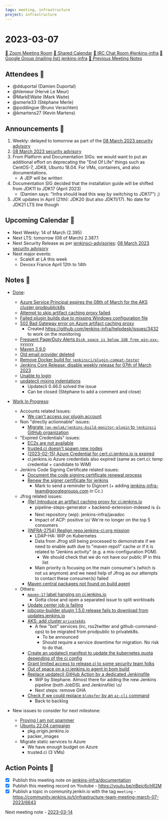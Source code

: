 ```yaml
---
tags: meeting, infrastructure
project: infrastructure
---
```

<!-- markdownlint-disable MD026-->

# 2023-03-07

[:movie_camera: Zoom Meeting Room](https://zoom.us/j/92454301214?pwd=aEVoUi9EanpaakN3L1ZxRlpDQk5Ddz09)
[:calendar: Shared Calendar](https://jenkins.io/event-calendar/)
[:speech_balloon: IRC Chat Room #jenkins-infra](https://jenkins.io/chat/#jenkins-infra)
[:email: Google Group (mailing list) jenkins-infra](https://groups.google.com/g/jenkins-infra)
[🧠 Previous Meeting Notes](https://github.com/jenkins-infra/documentation/blob/main/meetings/2023-02-28.md)

## Attendees 👥


<!-- Handles are community.jenkins.io handles -->
* @dduportal (Damien Duportal)
* @hlemeur (Hervé Le Meur)
* @MarkEWaite (Mark Waite)
* @smerle33 (Stéphane Merle)
* @poddingue (Bruno Verachten)
* @kmartens27 (Kevin Martens)

## Announcements :loudspeaker:

1. Weekly: delayed to tomorrow as part of the [08 March 2023 security advisory](https://groups.google.com/g/jenkinsci-advisories/c/RmkqB1wAY14)
2. [08 March 2023 security advisory](https://groups.google.com/g/jenkinsci-advisories/c/RmkqB1wAY14)
3. From Platform and Documentation SIGs: we would want to put an additional effort on deprecating the "End Of Life" things such as CentOS-7, JDK8, Ubuntu 18.04. For VMs, containers, and also documentations.
    * A JEP will be written
4. Documentation SIG decided that the installation guide will be shifted from JDK11 to JDK17 (April 2023)
    * (Damien says: "Infra should lead this way by switching to JDK17") ;)
5. JDK updates in April (21th): JDK20 (but also JDK11/17). No date for JDK21 LTS line though

## Upcoming Calendar 📆

* Next Weekly: 14 of March (2.395)
* Next LTS: tomorrow (08 of March) 2.387.1
* Next Security Release as per [jenkinsci-advisories](https://groups.google.com/g/jenkinsci-advisories): [08 March 2023 security advisory](https://groups.google.com/g/jenkinsci-advisories/c/RmkqB1wAY14)
* Next major events:
  * ScaleX at LA this week
  * Devoxx France April 12th to 14th

## Notes :book:

* [Done](https://github.com/jenkins-infra/helpdesk/milestone/56?closed=1):
  * [Azure Service Principal expires the 08th of March for the AKS cluster prodpublick8s](https://github.com/jenkins-infra/helpdesk/issues/3433)
  * [Attempt to skip artifact caching proxy failed](https://github.com/jenkins-infra/helpdesk/issues/3422)
  * [Failed plugin builds due to missing Windows configuration file](https://github.com/jenkins-infra/helpdesk/issues/3424)
  * [502 Bad Gateway error on Azure artifact caching proxy](https://github.com/jenkins-infra/helpdesk/issues/3425)
      * Created https://github.com/jenkins-infra/helpdesk/issues/3432 to work on the monitoring
  * [Frequent PagerDuty Alerts `Disk space is below 1GB free win-xxx-yyyyyy`](https://github.com/jenkins-infra/helpdesk/issues/3359)
  * [Maven 3.9.0](https://github.com/jenkins-infra/helpdesk/issues/3396)
  * [Old email provider deleted](https://github.com/jenkins-infra/helpdesk/issues/3397)
  * [Remove Docker build for `jenkinsci/plugin-compat-tester`](https://github.com/jenkins-infra/helpdesk/issues/3417)
  * [Jenkins Core Release: disable weekly release for 07th of March 2023](https://github.com/jenkins-infra/helpdesk/issues/3428)
  * [Unable to login](https://github.com/jenkins-infra/helpdesk/issues/3420)
  * [updatecli mixing indentations](https://github.com/jenkins-infra/helpdesk/issues/3418)
    * Updatecli 0.46.0 solved the issue
    * Can be closed (Stéphane to add a comment and close)


* [Work In Progress](https://github.com/jenkins-infra/helpdesk/milestone/56):
  * Accounts related Issues:
      * [We can't access our plugin account](https://github.com/jenkins-infra/helpdesk/issues/3393)
  * Non "directly actionnable" issues:
      * [Migrate `jan-molak/jenkins-build-monitor-plugin` to `jenkinsci` GitHub organization](https://github.com/jenkins-infra/helpdesk/issues/3430)
  * "Expired Credentials" issues:
      * [EC2s are not available](https://github.com/jenkins-infra/helpdesk/issues/3421)
      * [trusted.ci doesn't spawn new nodes](https://github.com/jenkins-infra/helpdesk/issues/3416)
      * [(2023-02-15) Azure Credential for cert.ci.jenkins.io is expired](https://github.com/jenkins-infra/helpdesk/issues/3395)
      * ci.jenkins.io Azure credentials also expired (same as cert.ci: temp credential + candidate to WiM)
  * Jenkins Code Signing Certificate related issues:
      * [Document the code signing certificate renewal process](https://github.com/jenkins-infra/helpdesk/issues/3361)
      * [Renew the signer certificate for jenkins](https://github.com/jenkins-infra/helpdesk/issues/3323)
          * Mark to send a reminder to Digicert (+ adding jenkins-infra-team@googlegroups.com in Cc.)
  * Jfrog related issues:
      * [(Re) Introduce an artifact caching proxy for ci.jenkins.io](https://github.com/jenkins-infra/helpdesk/issues/2752)
          * pipeline-steps-generator + backend-extension-indexed is :+1:
          * Next repository (wip): jenkins-infra/javadoc
          * Impact of ACP: positive \o/ We're no longer on the top 5 consumers
      * [[INFRA-2754] Realign repo.jenkins-ci.org mission](https://github.com/jenkins-infra/helpdesk/issues/2322)
          * LDAP-HA: WiP on Kubernetes
          * Data from Jfrog still being processed to demonstrate if we need to enable auth due to "maven repo1" cache or if it is related to "Jenkins activity" (e.g. a mis-configuration POM).
              * We should check that we do not have our public IP in this list
          * Main priority is focusing on the main consumer's (which is not us anymore) and we need help of Jfrog as our attempts to contact these consumer(s) failed
      * [Maven central packages not found on build agent](https://github.com/jenkins-infra/helpdesk/issues/3434)
  * Others:
      * [`maven-17` label hanging on ci.jenkins.io](https://github.com/jenkins-infra/helpdesk/issues/3391)
          * Gotta close and open a separated issue to split workloads
      * [Update center job is failing](https://github.com/jenkins-infra/helpdesk/issues/3411)
      * [jobcopy-builder plugin 1.5.0 release fails to download from updates.jenkins.io](https://github.com/jenkins-infra/helpdesk/issues/3429)
      * [AKS: add cluster `privatek8s`](https://github.com/jenkins-infra/helpdesk/issues/2844)
          * A few "bot" services (irc, rss2twitter and github-command-ops) to be migrated from prodpublic to privatek8s.
              * To be announced
              * Should require a service downtime for migration. No risk to do that.
      * [Create an updatecli manifest to update the kubernetes quota depending of the ci config](https://github.com/jenkins-infra/helpdesk/issues/3431)
      * [Grant limited access to release.ci to some security team folks](https://github.com/jenkins-infra/helpdesk/issues/3426)
      * [Out of space on a ci.jenkins.io agent in bom build](https://github.com/jenkins-infra/helpdesk/issues/3423)
      * [Replace updatecli GitHub Action by a dedicated Jenkinsfile](https://github.com/jenkins-infra/helpdesk/issues/3419)
          * WiP by Stephane. Almost there for adding the new Jenkins pipeline (both JobDSL and Jenkinsfile) \o/
          * Next steps: remove GHA
      * [Check if we could replace `blobxfer` by an `az-cli` command](https://github.com/jenkins-infra/helpdesk/issues/3414)
          * Back to backlog

* New issues to consider for next milestone:
  * [Proving I am not spammer](https://github.com/jenkins-infra/helpdesk/issues/3410)
  * [Ubuntu 22.04 campaign](https://github.com/jenkins-infra/helpdesk/issues/2982)
      * pkg.origin.jenkins.io
      * packer_images
  * Migrate static services to Azure
      * We have enough budget on Azure
      * trusted.ci (3 VMs)

## Action Points :muscle:

<!-- How To: https://github.com/jenkins-infra/runbooks/tree/main/meetings -->
* [x] Publish this meeting note on [jenkins-infra/documentation](https://github.com/jenkins-infra/documentation) 
* [x] Publish this meeting record on Youtube - https://youtu.be/nBeic6chR2M
* [x] Publish a topic in community.jenkin.io with the tag `meeting` - https://community.jenkins.io/t/infrastructure-team-meeting-march-07-2023/6643

Next meeting note - [2023-03-14](https://github.com/jenkins-infra/documentation/blob/main/meetings/2023-03-14.md) 